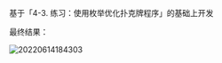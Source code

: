 基于「4-3. 练习：使用枚举优化扑克牌程序」的基础上开发

最终结果：

![20220614184303](https://cdn.jsdelivr.net/gh/123taojiale/dahuyou_picture@main/blogs/20220614184303.png)